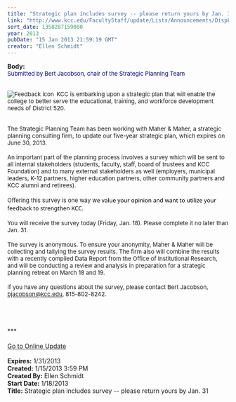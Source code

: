```yaml
---
title: "Strategic plan includes survey -- please return yours by Jan. 31"
link: "http://www.kcc.edu/FacultyStaff/update/Lists/Announcements/DispForm.aspx?ID=958"
sort_date: 1358287159000
year: 2013
pubDate: "15 Jan 2013 21:59:19 GMT"
creator: "Ellen Schmidt"
---
```


<div><b>Body:</b> <div class="ExternalClassC46C21269E9A4850AF61BCE76B397FDF">
<div><font color="#000080" size="2">Submitted by Bert Jacobson, chair of the Strategic Planning Team</font></div>
<div><font size="2"></font> </div>
<div><font size="2">
<div style="float:left;margin-right:6px"><img alt="Feedback icon" src="/FacultyStaff/update/PublishingImages/feedback1.gif" /></div>
<p>KCC is embarking upon a strategic plan that will enable the college to better serve the educational, training, and workforce development needs of District 520. </font></p></div>
<div><font size="2"></font> </div>
<div><font size="2">The Strategic Planning Team has been working with Maher &amp; Maher, a strategic planning consulting firm, to update our five-year strategic plan, which expires on  June 30, 2013.</font></div>
<div><font size="2"></font> </div>
<div><font size="2">An important part of the planning process involves a survey which will be sent to all internal stakeholders (students, faculty, staff, board of trustees and KCC Foundation) and to many external stakeholders as well (employers, municipal leaders, K-12 partners, higher education partners, other community partners and KCC alumni and retirees).  </font></div>
<div><font size="2"></font> </div>
<div><font size="2">Offering this survey is one way w<span style="direction:ltr" dir="ltr"><font size="2"><span style="font-family:'Segoe UI';direction:ltr;word-wrap:break-word;color:#000000" dir="ltr">e value your opinion and want to utilize your feedback to strengthen KCC. </span> </font></span></font></div>
<div><font size="2"><span style="direction:ltr" dir="ltr"></span></font> </div>
<div><font size="2"><span style="direction:ltr" dir="ltr"></span>You will receive the survey today (Friday, Jan. 18). Please complete it no later than Jan. 31.</font></div>
<div><font size="2"></font> </div>
<div><font size="2">The survey is anonymous. To ensure your anonymity, Maher &amp; Maher will be collecting and tallying the survey results. The firm also will combine the results with a recently compiled Data Report from the Office of Institutional Research, and will be conducting a review and analysis in preparation for a strategic planning retreat on March 18 and 19.</font></div>
<div><font size="2"></font> </div>
<div><font size="2">If you have any questions about the survey, please contact Bert Jacobson, </font><a href="mailto:bjacobson@kcc.edu"><font size="2">bjacobson@kcc.edu</font></a><font size="2">, <span style="white-space:nowrap" class="baec5a81-e4d6-4674-97f3-e9220f0136c1">815-802-8242</span>.</font></div>
<div><font size="2"></font> </div>
<div>
<div>
<div> </div>
<div><br /> </div>
<div>
<div>***</div>
<div> </div>
<div><a href="/FacultyStaff/update/Pages/dailyupdate.aspx">Go to Online Update</a></div>
<div><br /></div></div></div></div></div></div>
<div><b>Expires:</b> 1/31/2013</div>
<div><b>Created:</b> 1/15/2013 3:59 PM</div>
<div><b>Created By:</b> Ellen Schmidt</div>
<div><b>Start Date:</b> 1/18/2013</div>
<div><b>Title:</b> Strategic plan includes survey -- please return yours by Jan. 31</div>

